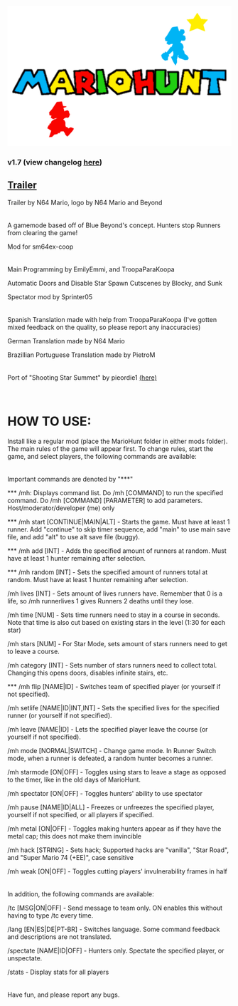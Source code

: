 <img src="logo.png" alt="MarioHunt" width="800"/>

### v1.7 (view changelog [here](changelog.md))

## [Trailer](https://www.youtube.com/watch?v=hyuXu4Bzugs&ab_channel=N64Mario)

Trailer by N64 Mario, logo by N64 Mario and Beyond
<br/>
<br/>
<br/>
A gamemode based off of Blue Beyond's concept. Hunters stop Runners from clearing the game!

Mod for sm64ex-coop
<br/>
<br/>
<br/>
Main Programming by EmilyEmmi, and TroopaParaKoopa

Automatic Doors and Disable Star Spawn Cutscenes by Blocky, and Sunk

Spectator mod by Sprinter05
<br/>
<br/>
<br/>
Spanish Translation made with help from TroopaParaKoopa (I've gotten mixed feedback on the quality, so please report any inaccuracies)

German Translation made by N64 Mario

Brazillian Portuguese Translation made by PietroM
<br/>
<br/>
<br/>
Port of "Shooting Star Summet" by pieordie1 [(here)](https://www.smwcentral.net/?p=section&a=details&id=13275)
<br/>
<br/>
<br/>
# HOW TO USE:
Install like a regular mod (place the MarioHunt folder in either mods folder). The main rules of the game will appear first. To change rules, start the game, and select players, the following commands are available:
<br/>
<br/>
<br/>
Important commands are denoted by "***"

*** /mh: Displays command list. Do /mh [COMMAND] to run the specified command. Do /mh [COMMAND] [PARAMETER] to add parameters. Host/moderator/developer (me) only

*** /mh start [CONTINUE|MAIN|ALT] - Starts the game. Must have at least 1 runner. Add "continue" to skip timer sequence, add "main" to use main save file, and add "alt" to use alt save file (buggy).

*** /mh add [INT] - Adds the specified amount of runners at random. Must have at least 1 hunter remaining after selection.

*** /mh random [INT] - Sets the specified amount of runners total at random. Must have at least 1 hunter remaining after selection.

/mh lives [INT] - Sets amount of lives runners have. Remember that 0 is a life, so /mh runnerlives 1 gives Runners 2 deaths until they lose.

/mh time [NUM] - Sets time runners need to stay in a course in seconds. Note that time is also cut based on existing stars in the level (1:30 for each star)

/mh stars [NUM] - For Star Mode, sets amount of stars runners need to get to leave a course.

/mh category [INT] - Sets number of stars runners need to collect total. Changing this opens doors, disables infinite stairs, etc.

*** /mh flip [NAME|ID] - Switches team of specified player (or yourself if not specified).

/mh setlife [NAME|ID|INT,INT] - Sets the specified lives for the specified runner (or yourself if not specified).

/mh leave [NAME|ID] - Lets the specified player leave the course (or yourself if not specified).

/mh mode [NORMAL|SWITCH] - Change game mode. In Runner Switch mode, when a runner is defeated, a random hunter becomes a runner.

/mh starmode [ON|OFF] - Toggles using stars to leave a stage as opposed to the timer, like in the old days of MarioHunt.

/mh spectator [ON|OFF] - Toggles hunters' ability to use spectator

/mh pause [NAME|ID|ALL] - Freezes or unfreezes the specified player, yourself if not specified, or all players if specified.

/mh metal [ON|OFF] - Toggles making hunters appear as if they have the metal cap; this does not make them invincible

/mh hack [STRING] - Sets hack; Supported hacks are "vanilla", "Star Road", and "Super Mario 74 (+EE)", case sensitive

/mh weak [ON|OFF] - Toggles cutting players' invulnerability frames in half
<br/>
<br/>
<br/>
In addition, the following commands are available:

/tc [MSG|ON|OFF] - Send message to team only. ON enables this without having to type /tc every time.

/lang [EN|ES|DE|PT-BR] - Switches language. Some command feedback and descriptions are not translated.

/spectate [NAME|ID|OFF] - Hunters only. Spectate the specified player, or unspectate.

/stats - Display stats for all players
<br/>
<br/>
<br/>
Have fun, and please report any bugs.
